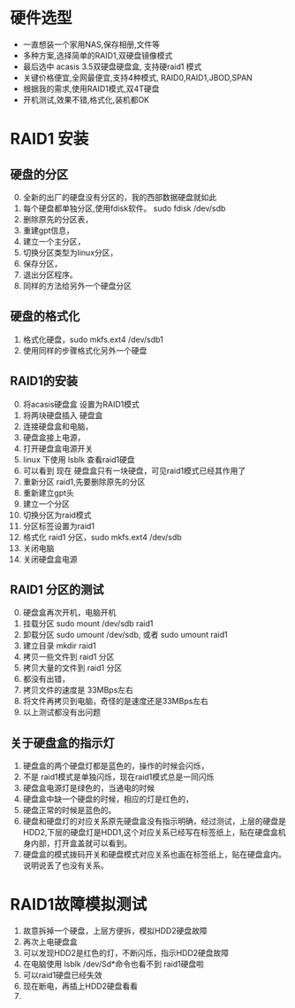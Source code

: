 # 硬件选型
- 一直想装一个家用NAS,保存相册,文件等
- 多种方案,选择简单的RAID1,双硬盘镜像模式
- 最后选中  acasis 3.5双硬盘硬盘盒, 支持硬raid1 模式
- 关键价格便宜,全网最便宜,支持4种模式, RAID0,RAID1,JBOD,SPAN
- 根据我的需求,使用RAID1模式,双4T硬盘
- 开机测试,效果不错,格式化,装机都OK


# RAID1 安装
## 硬盘的分区
0. 全新的出厂的硬盘没有分区的，我的西部数据硬盘就如此
1. 每个硬盘都单独分区,使用fdisk软件。 sudo fdisk /dev/sdb
2. 删除原先的分区表，
3. 重建gpt信息，
4. 建立一个主分区，
5. 切换分区类型为linux分区，
6. 保存分区，
7. 退出分区程序。
8. 同样的方法给另外一个硬盘分区

## 硬盘的格式化
1. 格式化硬盘，sudo mkfs.ext4 /dev/sdb1
2. 使用同样的步骤格式化另外一个硬盘

## RAID1的安装
0. 将acasis硬盘盒 设置为RAID1模式
1. 将两块硬盘插入 硬盘盒
2. 连接硬盘盒和电脑，
3. 硬盘盒接上电源，
4. 打开硬盘盒电源开关
5. linux 下使用 lsblk  查看raid1硬盘
6. 可以看到 现在 硬盘盒只有一块硬盘，可见raid1模式已经其作用了
7. 重新分区 raid1,先要删除原先的分区
8. 重新建立gpt头
9. 建立一个分区
10. 切换分区为raid模式
11. 分区标签设置为raid1
12. 格式化 raid1 分区，sudo mkfs.ext4 /dev/sdb
13. 关闭电脑
14. 关闭硬盘盒电源

## RAID1 分区的测试
0. 硬盘盒再次开机，电脑开机
1. 挂载分区 sudo mount /dev/sdb raid1
2. 卸载分区 sudo umount /dev/sdb, 或者 sudo umount raid1 
3. 建立目录 mkdir raid1
4. 拷贝一些文件到  raid1  分区 
5. 拷贝大量的文件到 raid1 分区
6. 都没有出错，
7. 拷贝文件的速度是 33MBps左右
8. 将文件再拷贝到电脑，奇怪的是速度还是33MBps左右
9. 以上测试都没有出问题

## 关于硬盘盒的指示灯
1. 硬盘盒的两个硬盘灯都是蓝色的，操作的时候会闪烁，
2. 不是 raid1模式是单独闪烁，现在raid1模式总是一同闪烁
3. 硬盘盒电源灯是绿色的，当通电的时候
4. 硬盘盒中缺一个硬盘的时候，相应的灯是红色的，
5. 硬盘正常的时候是蓝色的。
6. 硬盘和硬盘灯的对应关系原先硬盘盒没有指示明确，经过测试，上层的硬盘是HDD2,下层的硬盘灯是HDD1,这个对应关系已经写在标签纸上，贴在硬盘盒机身内部，打开盒盖就可以看到。
7. 硬盘盒的模式拨码开关和硬盘模式对应关系也画在标签纸上，贴在硬盘盒内。说明说丢了也没有关系。


# RAID1故障模拟测试
1. 故意拆掉一个硬盘，上层方便拆，模拟HDD2硬盘故障
2. 再次上电硬盘盒
3. 可以发现HDD2是红色的灯，不断闪烁，指示HDD2硬盘故障
4. 在电脑使用 lsblk /dev/Sd*命令也看不到 raid1硬盘啦
5. 可以raid1硬盘已经失效
6. 现在断电，再插上HDD2硬盘看看
7. 

